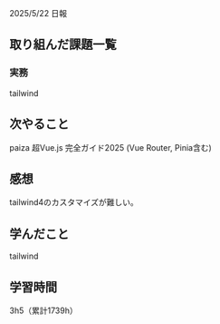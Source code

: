 2025/5/22 日報
## 取り組んだ課題一覧



### 実務
tailwind


## 次やること
paiza
超Vue.js 完全ガイド2025 (Vue Router, Pinia含む)



## 感想
tailwind4のカスタマイズが難しい。


## 学んだこと
tailwind


## 学習時間
3h5（累計1739h）

